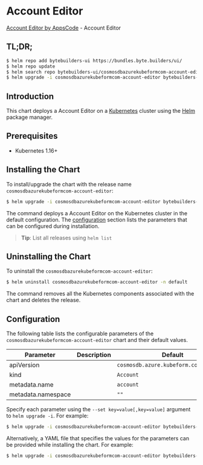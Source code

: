 # Account Editor

[Account Editor by AppsCode](https://byte.builders) - Account Editor

## TL;DR;

```bash
$ helm repo add bytebuilders-ui https://bundles.byte.builders/ui/
$ helm repo update
$ helm search repo bytebuilders-ui/cosmosdbazurekubeformcom-account-editor --version=v0.4.16
$ helm upgrade -i cosmosdbazurekubeformcom-account-editor bytebuilders-ui/cosmosdbazurekubeformcom-account-editor -n default --create-namespace --version=v0.4.16
```

## Introduction

This chart deploys a Account Editor on a [Kubernetes](http://kubernetes.io) cluster using the [Helm](https://helm.sh) package manager.

## Prerequisites

- Kubernetes 1.16+

## Installing the Chart

To install/upgrade the chart with the release name `cosmosdbazurekubeformcom-account-editor`:

```bash
$ helm upgrade -i cosmosdbazurekubeformcom-account-editor bytebuilders-ui/cosmosdbazurekubeformcom-account-editor -n default --create-namespace --version=v0.4.16
```

The command deploys a Account Editor on the Kubernetes cluster in the default configuration. The [configuration](#configuration) section lists the parameters that can be configured during installation.

> **Tip**: List all releases using `helm list`

## Uninstalling the Chart

To uninstall the `cosmosdbazurekubeformcom-account-editor`:

```bash
$ helm uninstall cosmosdbazurekubeformcom-account-editor -n default
```

The command removes all the Kubernetes components associated with the chart and deletes the release.

## Configuration

The following table lists the configurable parameters of the `cosmosdbazurekubeformcom-account-editor` chart and their default values.

|     Parameter      | Description |                      Default                      |
|--------------------|-------------|---------------------------------------------------|
| apiVersion         |             | <code>cosmosdb.azure.kubeform.com/v1alpha1</code> |
| kind               |             | <code>Account</code>                              |
| metadata.name      |             | <code>account</code>                              |
| metadata.namespace |             | <code>""</code>                                   |


Specify each parameter using the `--set key=value[,key=value]` argument to `helm upgrade -i`. For example:

```bash
$ helm upgrade -i cosmosdbazurekubeformcom-account-editor bytebuilders-ui/cosmosdbazurekubeformcom-account-editor -n default --create-namespace --version=v0.4.16 --set apiVersion=cosmosdb.azure.kubeform.com/v1alpha1
```

Alternatively, a YAML file that specifies the values for the parameters can be provided while
installing the chart. For example:

```bash
$ helm upgrade -i cosmosdbazurekubeformcom-account-editor bytebuilders-ui/cosmosdbazurekubeformcom-account-editor -n default --create-namespace --version=v0.4.16 --values values.yaml
```
